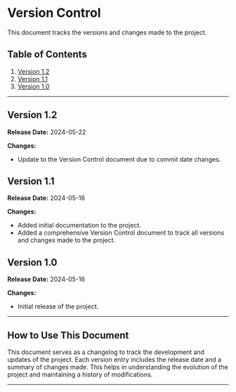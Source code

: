 # Version Control

This document tracks the versions and changes made to the project.

## Table of Contents

1. [Version 1.2](#version-12)
2. [Version 1.1](#version-11)
3. [Version 1.0](#version-10)

---

## Version 1.2

**Release Date:** 2024-05-22

**Changes:**

- Update to the Version Control document due to commit date changes.

## Version 1.1

**Release Date:** 2024-05-16

**Changes:**

- Added initial documentation to the project.
- Added a comprehensive Version Control document to track all versions and changes made to the project.

## Version 1.0

**Release Date:** 2024-05-16

**Changes:**

- Initial release of the project.

---

## How to Use This Document

This document serves as a changelog to track the development and updates of the project. Each version entry includes the release date and a summary of changes made. This helps in understanding the evolution of the project and maintaining a history of modifications.

---
